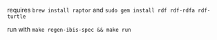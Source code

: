 requires `brew install raptor` and `sudo gem install rdf rdf-rdfa rdf-turtle`

run with `make regen-ibis-spec && make run`
